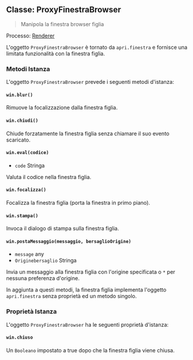 ## Classe: ProxyFinestraBrowser

> Manipola la finestra browser figlia

Processo: [Renderer](../glossary.md#renderer-process)

L'oggetto `ProxyFinestraBrowser` è tornato da `apri.finestra` e fornisce una limitata funzionalità con la finestra figlia.

### Metodi Istanza

L'oggetto `ProxyFinestraBrowser` prevede i seguenti metodi d'istanza:

#### `win.blur()`

Rimuove la focalizzazione dalla finestra figlia.

#### `win.chiudi()`

Chiude forzatamente la finestra figlia senza chiamare il suo evento scaricato.

#### `win.eval(codice)`

* `code` Stringa

Valuta il codice nella finestra figlia.

#### `win.focalizza()`

Focalizza la finestra figlia (porta la finestra in primo piano).

#### `win.stampa()`

Invoca il dialogo di stampa sulla finestra figlia.

#### `win.postaMessaggio(messaggio, bersaglioOrigine)`

* `message` any
* `Originebersaglio` Stringa

Invia un messaggio alla finestra figlia con l'origine specificata o `*` per nessuna preferenza d'origine.

In aggiunta a questi metodi, la finestra figlia implementa l'oggetto `apri.finestra` senza proprietà ed un metodo singolo.

### Proprietà Istanza

L'oggetto `ProxyFinestraBrowser` ha le seguenti proprietà d'istanza:

#### `win.chiuso`

Un `Booleano` impostato a true dopo che la finestra figlia viene chiusa.

